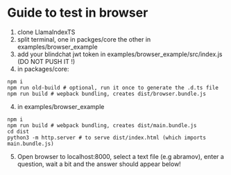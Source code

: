 # Guide to test in browser

1. clone LlamaIndexTS
2. split terminal, one in packges/core the other in examples/browser_example
3. add your blindchat jwt token in examples/browser_example/src/index.js (DO NOT PUSH IT !)
4. in packages/core:
```
npm i
npm run old-build # optional, run it once to generate the .d.ts file
npm run build # wepback bundling, creates dist/browser.bundle.js
```
4. in examples/browser_example
```
npm i
npm run build # webpack bundling, creates dist/main.bundle.js
cd dist
python3 -m http.server # to serve dist/index.html (which imports main.bundle.js)
```
5. Open browser to localhost:8000, select a text file (e.g abramov), enter a question, wait a bit and the answer should appear below!
